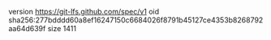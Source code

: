 version https://git-lfs.github.com/spec/v1
oid sha256:277bdddd60a8ef16247150c6684026f8791b45127ce4353b8268792aa64d639f
size 1411
